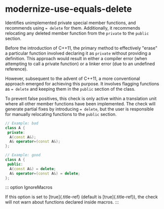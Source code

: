 # modernize-use-equals-delete

Identifies unimplemented private special member functions, and
recommends using `= delete` for them. Additionally, it recommends
relocating any deleted member function from the `private` to the
`public` section.

Before the introduction of C++11, the primary method to effectively
\"erase\" a particular function involved declaring it as `private`
without providing a definition. This approach would result in either a
compiler error (when attempting to call a private function) or a linker
error (due to an undefined reference).

However, subsequent to the advent of C++11, a more conventional approach
emerged for achieving this purpose. It involves flagging functions as
`= delete` and keeping them in the `public` section of the class.

To prevent false positives, this check is only active within a
translation unit where all other member functions have been implemented.
The check will generate partial fixes by introducing `= delete`, but the
user is responsible for manually relocating functions to the `public`
section.

```c++
// Example: bad
class A {
 private:
  A(const A&);
  A& operator=(const A&);
};

// Example: good
class A {
 public:
  A(const A&) = delete;
  A& operator=(const A&) = delete;
};
```

::: option
IgnoreMacros

If this option is set to [true]{.title-ref} (default is
[true]{.title-ref}), the check will not warn about functions declared
inside macros.
:::
